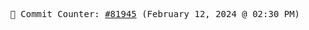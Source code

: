 <p align="center">
    <samp>
        📮 Commit Counter: <a href="https://github.com/Javascript-void0/Javascript-void0/commits/main">#81945</a> (February 12, 2024 @ 02:30 PM)
    </samp>
</p>